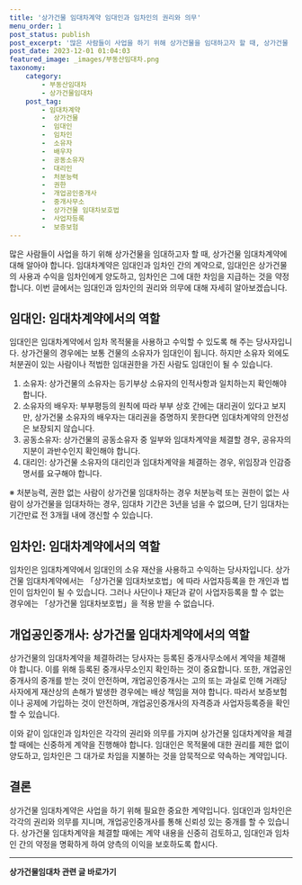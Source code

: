 ```yaml
---
title: '상가건물 임대차계약 임대인과 임차인의 권리와 의무'
menu_order: 1
post_status: publish
post_excerpt: '많은 사람들이 사업을 하기 위해 상가건물을 임대하고자 할 때, 상가건물 임대차계약에 대해 알아야 합니다. 임대차계약은 임대인과 임차인 간의 계약으로, 임대인은 상가건물의 사용과 수익을 임차인에게 양도하고, 임차인은 그에 대한 차임을 지급하는 것을 약정합니다. 이번 글에서는 임대인과 임차인의 권리와 의무에 대해 자세히 알아보겠습니다.'
post_date: 2023-12-01 01:04:03
featured_image: _images/부동산임대차.png
taxonomy:
    category:
        - 부동산임대차
        - 상가건물임대차
    post_tag:
        - 임대차계약
        -  상가건물
        -  임대인
        -  임차인
        -  소유자
        -  배우자
        -  공동소유자
        -  대리인
        -  처분능력
        -  권한
        -  개업공인중개사
        -  중개사무소
        -  상가건물 임대차보호법
        -  사업자등록
        -  보증보험
---
```



많은 사람들이 사업을 하기 위해 상가건물을 임대하고자 할 때, 상가건물 임대차계약에 대해 알아야 합니다. 임대차계약은 임대인과 임차인 간의 계약으로, 임대인은 상가건물의 사용과 수익을 임차인에게 양도하고, 임차인은 그에 대한 차임을 지급하는 것을 약정합니다. 이번 글에서는 임대인과 임차인의 권리와 의무에 대해 자세히 알아보겠습니다.

## 임대인: 임대차계약에서의 역할

임대인은 임대차계약에서 임차 목적물을 사용하고 수익할 수 있도록 해 주는 당사자입니다. 상가건물의 경우에는 보통 건물의 소유자가 임대인이 됩니다. 하지만 소유자 외에도 처분권이 있는 사람이나 적법한 임대권한을 가진 사람도 임대인이 될 수 있습니다.

1. 소유자: 상가건물의 소유자는 등기부상 소유자의 인적사항과 일치하는지 확인해야 합니다.
2. 소유자의 배우자: 부부평등의 원칙에 따라 부부 상호 간에는 대리권이 있다고 보지만, 상가건물 소유자의 배우자는 대리권을 증명하지 못한다면 임대차계약의 안전성은 보장되지 않습니다.
3. 공동소유자: 상가건물의 공동소유자 중 일부와 임대차계약을 체결할 경우, 공유자의 지분이 과반수인지 확인해야 합니다.
4. 대리인: 상가건물 소유자의 대리인과 임대차계약을 체결하는 경우, 위임장과 인감증명서를 요구해야 합니다.

※ 처분능력, 권한 없는 사람이 상가건물 임대차하는 경우
처분능력 또는 권한이 없는 사람이 상가건물을 임대차하는 경우, 임대차 기간은 3년을 넘을 수 없으며, 단기 임대차는 기간만료 전 3개월 내에 갱신할 수 있습니다.

## 임차인: 임대차계약에서의 역할

임차인은 임대차계약에서 임대인의 소유 재산을 사용하고 수익하는 당사자입니다. 상가건물 임대차계약에서는 「상가건물 임대차보호법」에 따라 사업자등록을 한 개인과 법인이 임차인이 될 수 있습니다. 그러나 사단이나 재단과 같이 사업자등록을 할 수 없는 경우에는 「상가건물 임대차보호법」을 적용 받을 수 없습니다.

## 개업공인중개사: 상가건물 임대차계약에서의 역할

상가건물의 임대차계약을 체결하려는 당사자는 등록된 중개사무소에서 계약을 체결해야 합니다. 이를 위해 등록된 중개사무소인지 확인하는 것이 중요합니다. 또한, 개업공인중개사의 중개를 받는 것이 안전하며, 개업공인중개사는 고의 또는 과실로 인해 거래당사자에게 재산상의 손해가 발생한 경우에는 배상 책임을 져야 합니다. 따라서 보증보험이나 공제에 가입하는 것이 안전하며, 개업공인중개사의 자격증과 사업자등록증을 확인할 수 있습니다.

이와 같이 임대인과 임차인은 각각의 권리와 의무를 가지며 상가건물 임대차계약을 체결할 때에는 신중하게 계약을 진행해야 합니다. 임대인은 목적물에 대한 권리를 제한 없이 양도하고, 임차인은 그 대가로 차임을 지불하는 것을 암묵적으로 약속하는 계약입니다.

## 결론

상가건물 임대차계약은 사업을 하기 위해 필요한 중요한 계약입니다. 임대인과 임차인은 각각의 권리와 의무를 지니며, 개업공인중개사를 통해 신뢰성 있는 중개를 할 수 있습니다. 상가건물 임대차계약을 체결할 때에는 계약 내용을 신중히 검토하고, 임대인과 임차인 간의 약정을 명확하게 하여 양측의 이익을 보호하도록 합시다.
<!-- wp:separator -->
<hr class="wp-block-separator has-alpha-channel-opacity"/>
<!-- /wp:separator -->

<!-- wp:group {"backgroundColor":"base","layout":{"type":"constrained"}} -->
<div class="wp-block-group has-base-background-color has-background"><!-- wp:paragraph {"align":"center","fontSize":"medium"} -->
<p class="has-text-align-center has-large-font-size"><strong>상가건물임대차 관련 글 바로가기</strong></p>
<!-- /wp:paragraph -->


<!-- wp:latest-posts
{"categories":[{"id":22580,"count":19,"description":"","link":"https://uknowlaw.com/category/%ec%83%81%ea%b0%80%ea%b1%b4%eb%ac%bc%ec%9e%84%eb%8c%80%ec%b0%a8/","name":"상가건물임대차","slug":"상가건물임대차","taxonomy":"category","parent":0,"meta":[],"_links":{"self":[{"href":"https://uknowlaw.com/wp-json/wp/v2/categories/22580"}],"collection":[{"href":"https://uknowlaw.com/wp-json/wp/v2/categories"}],"about":[{"href":"https://uknowlaw.com/wp-json/wp/v2/taxonomies/category"}],"wp:post_type":[{"href":"https://uknowlaw.com/wp-json/wp/v2/posts?categories=22580"}],"curies":[{"name":"wp","href":"https://api.w.org/{rel}","templated":true}]}}],"postsToShow":100,"excerptLength":28,"postLayout":"grid","columns":2,"featuredImageAlign":"left","featuredImageSizeSlug":"large","fontSize":"small"} /--></div>
<!-- /wp:group -->